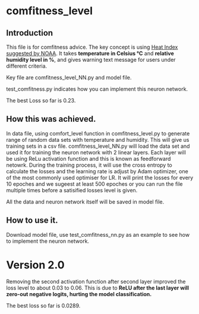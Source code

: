 # comfitness_level
## Introduction 
This file is for comfitness advice. The key concept is using [Heat Index suggested by NOAA](https://www.wpc.ncep.noaa.gov/html/heatindex.shtml). 
It takes **temperature in Celsius °C** and **relative humidity level in %**, and gives warning text message for users under different criteria.  

Key file are comfitness_level_NN.py and model file. 

test_comfitness.py indicates how you can implement this neuron network. 

The best Loss so far is 0.23. 

## How this was achieved. 
In data file, using comfort_level function in comfitness_level.py to generate range of random data sets with temperature and humidity. 
This will give us training sets in a csv file. comfitness_level_NN.py will load the data set and used it for training the neuron network with 2 linear layers. 
Each layer will be using ReLu activation function and this is known as feedforward netowrk. 
During the training process, it will use the cross entropy to calculate the losses and the learning rate is adjust by Adam optimizer, one of the most commonly used optimiser for LR.
It will print the losses for every 10 epoches and we sugeest at least 500 epoches or you can run the file multiple times before a satisified losses level is given. 

All the data and neuron network itself will be saved in model file. 

## How to use it.
Download model file, use test_comfitness_nn.py as an example to see how to implement the neuron network.


# Version 2.0
Removing the second activation function after second layer improved the loss level to about 0.03 to 0.06. 
This is due to **ReLU after the last layer will zero-out negative logits, hurting the model classification.**

The best loss so far is 0.0289. 


